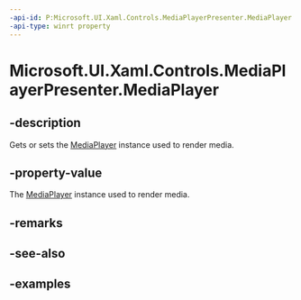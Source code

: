 ```yaml
---
-api-id: P:Microsoft.UI.Xaml.Controls.MediaPlayerPresenter.MediaPlayer
-api-type: winrt property
---
```


# Microsoft.UI.Xaml.Controls.MediaPlayerPresenter.MediaPlayer

<!--
public Windows.Media.Playback.MediaPlayer MediaPlayer { get; set; }
-->


## -description

Gets or sets the [MediaPlayer](/uwp/api/windows.media.playback.mediaplayer) instance used to render media.

## -property-value

The [MediaPlayer](/uwp/api/windows.media.playback.mediaplayer) instance used to render media.

## -remarks

## -see-also

## -examples


